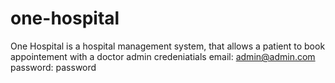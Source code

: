 # one-hospital
One Hospital is a hospital management system, that allows a patient to book appointement with a doctor
admin credeniatials 
email: admin@admin.com
password: password
